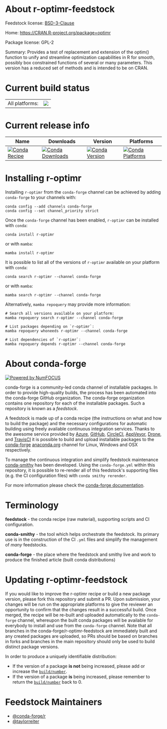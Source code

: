 About r-optimr-feedstock
========================

Feedstock license: [BSD-3-Clause](https://github.com/conda-forge/r-optimr-feedstock/blob/main/LICENSE.txt)

Home: https://CRAN.R-project.org/package=optimr

Package license: GPL-2

Summary: Provides a test of replacement and extension of the optim() function to unify and streamline optimization capabilities in R for smooth, possibly box constrained functions of several or many parameters. This version has a reduced set of methods and is intended to be on CRAN.

Current build status
====================


<table><tr><td>All platforms:</td>
    <td>
      <a href="https://dev.azure.com/conda-forge/feedstock-builds/_build/latest?definitionId=8846&branchName=main">
        <img src="https://dev.azure.com/conda-forge/feedstock-builds/_apis/build/status/r-optimr-feedstock?branchName=main">
      </a>
    </td>
  </tr>
</table>

Current release info
====================

| Name | Downloads | Version | Platforms |
| --- | --- | --- | --- |
| [![Conda Recipe](https://img.shields.io/badge/recipe-r--optimr-green.svg)](https://anaconda.org/conda-forge/r-optimr) | [![Conda Downloads](https://img.shields.io/conda/dn/conda-forge/r-optimr.svg)](https://anaconda.org/conda-forge/r-optimr) | [![Conda Version](https://img.shields.io/conda/vn/conda-forge/r-optimr.svg)](https://anaconda.org/conda-forge/r-optimr) | [![Conda Platforms](https://img.shields.io/conda/pn/conda-forge/r-optimr.svg)](https://anaconda.org/conda-forge/r-optimr) |

Installing r-optimr
===================

Installing `r-optimr` from the `conda-forge` channel can be achieved by adding `conda-forge` to your channels with:

```
conda config --add channels conda-forge
conda config --set channel_priority strict
```

Once the `conda-forge` channel has been enabled, `r-optimr` can be installed with `conda`:

```
conda install r-optimr
```

or with `mamba`:

```
mamba install r-optimr
```

It is possible to list all of the versions of `r-optimr` available on your platform with `conda`:

```
conda search r-optimr --channel conda-forge
```

or with `mamba`:

```
mamba search r-optimr --channel conda-forge
```

Alternatively, `mamba repoquery` may provide more information:

```
# Search all versions available on your platform:
mamba repoquery search r-optimr --channel conda-forge

# List packages depending on `r-optimr`:
mamba repoquery whoneeds r-optimr --channel conda-forge

# List dependencies of `r-optimr`:
mamba repoquery depends r-optimr --channel conda-forge
```


About conda-forge
=================

[![Powered by
NumFOCUS](https://img.shields.io/badge/powered%20by-NumFOCUS-orange.svg?style=flat&colorA=E1523D&colorB=007D8A)](https://numfocus.org)

conda-forge is a community-led conda channel of installable packages.
In order to provide high-quality builds, the process has been automated into the
conda-forge GitHub organization. The conda-forge organization contains one repository
for each of the installable packages. Such a repository is known as a *feedstock*.

A feedstock is made up of a conda recipe (the instructions on what and how to build
the package) and the necessary configurations for automatic building using freely
available continuous integration services. Thanks to the awesome service provided by
[Azure](https://azure.microsoft.com/en-us/services/devops/), [GitHub](https://github.com/),
[CircleCI](https://circleci.com/), [AppVeyor](https://www.appveyor.com/),
[Drone](https://cloud.drone.io/welcome), and [TravisCI](https://travis-ci.com/)
it is possible to build and upload installable packages to the
[conda-forge](https://anaconda.org/conda-forge) [anaconda.org](https://anaconda.org/)
channel for Linux, Windows and OSX respectively.

To manage the continuous integration and simplify feedstock maintenance
[conda-smithy](https://github.com/conda-forge/conda-smithy) has been developed.
Using the ``conda-forge.yml`` within this repository, it is possible to re-render all of
this feedstock's supporting files (e.g. the CI configuration files) with ``conda smithy rerender``.

For more information please check the [conda-forge documentation](https://conda-forge.org/docs/).

Terminology
===========

**feedstock** - the conda recipe (raw material), supporting scripts and CI configuration.

**conda-smithy** - the tool which helps orchestrate the feedstock.
                   Its primary use is in the construction of the CI ``.yml`` files
                   and simplify the management of *many* feedstocks.

**conda-forge** - the place where the feedstock and smithy live and work to
                  produce the finished article (built conda distributions)


Updating r-optimr-feedstock
===========================

If you would like to improve the r-optimr recipe or build a new
package version, please fork this repository and submit a PR. Upon submission,
your changes will be run on the appropriate platforms to give the reviewer an
opportunity to confirm that the changes result in a successful build. Once
merged, the recipe will be re-built and uploaded automatically to the
`conda-forge` channel, whereupon the built conda packages will be available for
everybody to install and use from the `conda-forge` channel.
Note that all branches in the conda-forge/r-optimr-feedstock are
immediately built and any created packages are uploaded, so PRs should be based
on branches in forks and branches in the main repository should only be used to
build distinct package versions.

In order to produce a uniquely identifiable distribution:
 * If the version of a package **is not** being increased, please add or increase
   the [``build/number``](https://docs.conda.io/projects/conda-build/en/latest/resources/define-metadata.html#build-number-and-string).
 * If the version of a package **is** being increased, please remember to return
   the [``build/number``](https://docs.conda.io/projects/conda-build/en/latest/resources/define-metadata.html#build-number-and-string)
   back to 0.

Feedstock Maintainers
=====================

* [@conda-forge/r](https://github.com/conda-forge/r/)
* [@taylorreiter](https://github.com/taylorreiter/)

